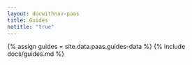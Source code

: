 ```yaml
---
layout: docwithnav-paas
title: Guides
notitle: "true"
---
```


{% assign guides = site.data.paas.guides-data %}
{% include docs/guides.md %}
